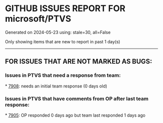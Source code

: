
# GITHUB ISSUES REPORT FOR microsoft/PTVS


Generated on 2024-05-23 using: stale=30, all=False


Only showing items that are new to report in past 1 day(s)


---

## FOR ISSUES THAT ARE NOT MARKED AS BUGS:


### Issues in PTVS that need a response from team:


\* [7908](https://github.com/microsoft/PTVS/issues/7908 "Without Javascript completions in a <script> section."): needs an initial team response (0 days old)

### Issues in PTVS that have comments from OP after last team response:


\* [7905](https://github.com/microsoft/PTVS/issues/7905 "Launch Python Profiling,the VSP file always shows loading"): OP responded 0 days ago but team last responded 1 days ago
